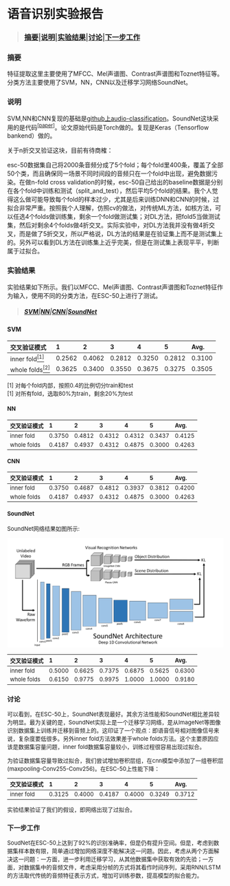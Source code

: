 # 语音识别实验报告

>### [摘要](#摘要)|[说明](#说明)|[实验结果](#实验结果)|[讨论](#讨论)|[下一步工作](#下一步工作)

### 摘要

特征提取这里主要使用了MFCC、Mel声谱图、Contrast声谱图和Toznet特征等。分类方法主要使用了SVM，NN，CNN以及迁移学习网络SoundNet。


### 说明

SVM,NN和CNN复现的基础是[github上audio-classification](https://github.com/mtobeiyf/audio-classification)。SoundNet这块采用的是代码<sup>[[paper](https://github.com/camila-ud/SoundNet-keras)]</sup>。论文原始代码是Torch做的。复现是Keras（Tensorflow bankend）做的。

关于n折交叉验证这块，目前有待商榷：

esc-50数据集自己将2000条音频分成了5个fold；每个fold里400条，覆盖了全部50个类，而且确保同一场景不同时间段的音频只在一个fold中出现，避免数据污染。在做n-fold cross validation的时候，esc-50自己给出的baseline数据是分别在各个fold中训练和测试（split_and_test），然后平均5个fold的结果。我个人觉得这么做可能导致每个fold的样本过少，尤其是后来训练DNN和CNN的时候，过拟合非常严重。按照我个人理解，仿照cv的做法，对传统ML方法，如核方法，可以任选4个folds做训练集，剩余一个fold做测试集；对DL方法，把fold5当做测试集，然后对剩余4个folds做4折交叉。实际实验中，对DL方法我并没有做4折交叉，而是做了5折交叉，所以严格说，DL方法的结果是在验证集上而不是测试集上的。另外可以看到DL方法在训练集上近乎完美，但是在测试集上表现平平，判断属于过拟合。

### 实验结果

实验结果如下所示。我们以MFCC、Mel声谱图、Contrast声谱图和Toznet特征作为输入，使用不同的分类方法，在ESC-50上进行了测试。

>##### [SVM](#SVM)|[NN](#NN)|[CNN](#CNN)|[SoundNet](#SoundNet)

#### SVM

|交叉验证模式|1|2|3|4|5|Avg.|
|:--|:--|:--|:--|:--|:--|:--|
|inner fold[<sup>[1]</sup>](#ref_1)|0.2562|0.4062|0.2812|0.3250|0.2812|0.3100|
|whole folds[<sup>[2]</sup>](#ref_2)|0.3625|0.3400|0.3550|0.3675|0.3275|0.3505|

<font size=2><div id="ref_1"></div>
[1] 对每个fold内部，按照0.4的比例切分train和test
<font size=2><div id="ref_2"></div>
[1] 对所有fold，选取80%为train，剩余20%为test

#### NN

|交叉验证模式|1|2|3|4|5|Avg.|
|:--|:--|:--|:--|:--|:--|:--|
|inner fold|0.3750|0.4812|0.4312|0.4312|0.3437|0.4125|
|whole folds|0.4187|0.4937|0.4312|0.4875|0.3000|0.4263|

#### CNN

|交叉验证模式|1|2|3|4|5|Avg.|
|:--|:--|:--|:--|:--|:--|:--|
|inner fold|0.3750|0.4687|0.4812|0.3937|0.3812|0.4200|
|whole folds|0.4187|0.4937|0.4312|0.4875|0.3000|0.4263|

#### SoundNet

SoundNet网络结果如图所示:

![img](media\\sound.jpeg)

|交叉验证模式|1|2|3|4|5|Avg.|
|:--|:--|:--|:--|:--|:--|:--|
|inner fold|0.5000|0.6625|0.7375|0.6875|0.5625|0.6300|
|whole folds|0.6150|0.9775|0.9975|1.0000|1.0000|0.9180|


### 讨论

可以看到，在ESC-50上，SoundNet表现最好。其余方法性能和SoundNet相比差异较为明显。最为关键的是，SoundNet实际上是一个迁移学习网络，是从ImageNet等图像识别数据集上训练并迁移到音频上的。这印证了一个观点：即语音信号相对图像信号来说，复杂度要低很多。另外inner fold方法效果差于whole folds方法。这个主要原因应该是数据集容量问题，inner fold数据集容量较小，训练过程很容易出现过拟合。

为验证数据集容量导致过拟合，我们尝试增加卷积层组，在cnn模型中添加了一组卷积层(maxpooling-Conv255-Conv256)。在ESC-50上性能下降：

|交叉验证模式|1|2|3|4|5|Avg.|
|:--|:--|:--|:--|:--|:--|:--|
|inner fold|0.3125|0.4000|0.4187|0.4000|0.3249|0.3712|


实验结果验证了我们的假设，即网络出现了过拟合。

### 下一步工作

SoudNet在ESC-50上达到了92%的识别准确率，但是仍有提升空间。但是，考虑到数据集样本数有限，简单通过增加网络深度不能解决这一问题。因此，考虑从两个方面解决这一问题：一方面，进一步利用迁移学习，从其他数据集中获取有效的先验；一方面，对数据集中的音频文件，考虑采用分帧的方式将其看作时间序列，采用RNN/LSTM的方法取代传统的音频特征表示方式，增加可训练参数，提高模型的拟合能力。
